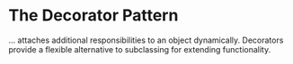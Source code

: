 The Decorator Pattern 
=====================

... attaches additional responsibilities to an object dynamically. Decorators provide a flexible 
alternative to subclassing for extending functionality.
